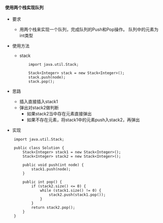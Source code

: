 #### 使用两个栈实现队列
+ 要求
    + 用两个栈来实现一个队列，完成队列的Push和Pop操作。 队列中的元素为int类型

+ 使用方法
    + stack
        ```
            import java.util.Stack;

            Stack<Integer> stack = new Stack<Integer>();
            stack.push(node);
            stack.pop();
        ```

+ 思路
    + 插入直接插入stack1
    + 弹出对stack2做判断
        + 如果stack2当中存在元素直接弹出
        + 如果不存在元素，将stack1中的元素push入stack2，再弹出

+ 实现
```
    import java.util.Stack;

    public class Solution {
        Stack<Integer> stack1 = new Stack<Integer>();
        Stack<Integer> stack2 = new Stack<Integer>();
        
        public void push(int node) {
            stack1.push(node);
        }
        
        public int pop() {
            if (stack2.size() <= 0) {
                while (stack1.size() != 0) {
                    stack2.push(stack1.pop());
                }
            }
            return stack2.pop();
        }
    }
```